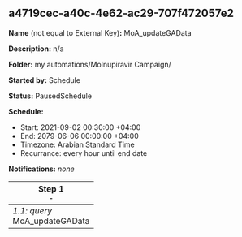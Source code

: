 ## a4719cec-a40c-4e62-ac29-707f472057e2

**Name** (not equal to External Key)**:** MoA_updateGAData

**Description:** n/a

**Folder:** my automations/Molnupiravir Campaign/

**Started by:** Schedule

**Status:** PausedSchedule

**Schedule:**

* Start: 2021-09-02 00:30:00 +04:00
* End: 2079-06-06 00:00:00 +04:00
* Timezone: Arabian Standard Time
* Recurrance: every hour until end date

**Notifications:** _none_


| Step 1<br>_<small>-</small>_ |
| --- |
| _1.1: query_<br>MoA_updateGAData |
